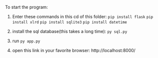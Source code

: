 To start the program:

1. Enter these commands in this cd of this folder:
  `pip install flask`
  `pip install xlrd`
  `pip install sqlite3`
  `pip install datetime`

2.  install the sql database(this takes a long time):
  `py sql.py`

3. run
  `py app.py`

4. open this link in your favorite browser:
  http://localhost:8000/
